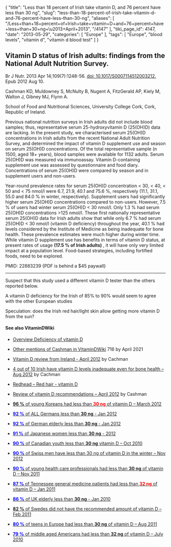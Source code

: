 {
    "title": "Less than 18 percent of Irish take vitamin D, and 76 percent have less than 30 ng",
    "slug": "less-than-18-percent-of-irish-take-vitamin-d-and-76-percent-have-less-than-30-ng",
    "aliases": [
        "/Less+than+18+percent+of+Irish+take+vitamin+D+and+76+percent+have+less+than+30+ng+\u2013+April+2013",
        "/4147"
    ],
    "tiki_page_id": 4147,
    "date": "2013-05-29",
    "categories": [
        "Europe"
    ],
    "tags": [
        "Europe",
        "blood levels",
        "vitamin d",
        "vitamin d blood test"
    ]
}


## Vitamin D status of Irish adults: findings from the National Adult Nutrition Survey.

Br J Nutr. 2013 Apr 14;109(7):1248-56. [doi: 10.1017/S0007114512003212.](https://doi.org/10.1017/S0007114512003212.) Epub 2012 Aug 10.

Cashman KD, Muldowney S, McNulty B, Nugent A, FitzGerald AP, Kiely M, Walton J, Gibney MJ, Flynn A.

School of Food and Nutritional Sciences, University College Cork, Cork, Republic of Ireland.

Previous national nutrition surveys in Irish adults did not include blood samples; thus, representative serum 25-hydroxyvitamin D (25(OH)D) data are lacking. In the present study, we characterised serum 25(OH)D concentrations in Irish adults from the recent National Adult Nutrition Survey, and determined the impact of vitamin D supplement use and season on serum 25(OH)D concentrations. Of the total representative sample (n 1500, aged 18+ years), blood samples were available for 1132 adults. Serum 25(OH)D was measured via immunoassay. Vitamin D-containing supplement use was assessed by questionnaire and food diary. Concentrations of serum 25(OH)D were compared by season and in supplement users and non-users. 

Year-round prevalence rates for serum 25(OH)D concentration < 30, < 40, < 50 and < 75 nmol/l were 6.7, 21.9, 40.1 and 75.6 %, respectively (11.1, 31.1, 55.0 and 84.0 % in winter, respectively). Supplement users had significantly higher serum 25(OH)D concentrations compared to non-users. However, 7.5 % of users had winter serum 25(OH)D < 30 nmol/l. Only 1.3 % had serum 25(OH)D concentrations >125 nmol/l. These first nationally representative serum 25(OH)D data for Irish adults show that while only 6.7 % had serum 25(OH)D < 30 nmol/l (vitamin D deficiency) throughout the year, 40.1 % had levels considered by the Institute of Medicine as being inadequate for bone health. These prevalence estimates were much higher during winter time. While vitamin D supplement use has benefits in terms of vitamin D status, at present rates of usage  **(17.5 % of Irish adults)** , it will have only very limited impact at a population level. Food-based strategies, including fortified foods, need to be explored.

PMID:     22883239 {PDF is behind a $45 paywall}

---

Suspect that this study used a different vitamin D tester than the others reported below.

A vitamin D deficiency for the Irish of 85% to 90% would seem to agree with the other European studies

Speculation: does the Irish red hair/light skin allow getting more vitamin D from the sun?

#### See also VitaminDWiki

* [Overview Deficiency of vitamin D](/tags/overview-deficiency-of-vitamin-d.html)

* [Other mentions of Cashman in VitaminDWiki](https://www.VitaminDWiki.com/Search+Results?hl=en&oe=UTF-8&ie=UTF-8&btnG=Google+Search&googles.x=0&googles.y=0&q=cashman&domains=VitaminDWiki.com&sitesearch=VitaminDWiki.com) 716 by April 2021

* [Vitamin D review from Ireland - April 2012](/tags/vitamin-d-review-from-ireland-april-2012.html) by Cachman

* [4 out of 10 Irish have vitamin D levels inadequate even for bone health – Aug 2012](/posts/4-out-of-10-irish-have-vitamin-d-levels-inadequate-even-for-bone-health) by Cachman

* [Redhead – Red hair - vitamin D](/tags/redhead-red-hair-vitamin-d.html)

* [Review of vitamin D recommendations – April 2012](/tags/review-of-vitamin-d-recommendations-april-2012.html) by Cashman

* [ **96 %**  of young Koreans had less than  **<span style="color:#F00;">30 ng</span>**  of vitamin D – March 2012 ](/tags/96-of-young-koreans-had-less-than-span-stylecolorf0030-ngspan-of-vitamin-d-march-2012.html)

* [ **<span style="color:#00F;">92 %</span>**   of ALL Germans less than  **30 ng**  - Jan 2012](/tags/span-stylecolor00f92-span-of-all-germans-less-than-30-ng-jan-2012.html)

* [ **<span style="color:#00F;">92 %</span>**   of German elderly less than  **30 ng**  - Jan 2012](/tags/span-stylecolor00f92-span-of-german-elderly-less-than-30-ng-jan-2012.html)

* [ **<span style="color:#00F;">91 %</span>**   of Japanese women less than  **30 ng**  -  2012](/tags/span-stylecolor00f91-span-of-japanese-women-less-than-30-ng-2012.html)

* [ **<span style="color:#00F;">90 %</span>**  of Canadian youth less than  **30 ng**  vitamin D – Oct 2010](/tags/span-stylecolor00f90-span-of-canadian-youth-less-than-30-ng-vitamin-d-oct-2010.html)

* [ **<span style="color:#00F;">90 %</span>**  of Swiss men have less than 30 ng of vitamin D in the winter – Nov 2012](/tags/span-stylecolor00f90-span-of-swiss-men-have-less-than-30-ng-of-vitamin-d-in-the-winter-nov-2012.html)

* [ **<span style="color:#00F;">90 % </span>** of young health care professionals had less than  **30 ng**  of vitamin D – Nov 2011](/tags/span-stylecolor00f90-span-of-young-health-care-professionals-had-less-than-30-ng-of-vitamin-d-nov-2011.html)

* [ **<span style="color:#00F;">87 % </span>** of Tennessee general medicine patients had less than  **<span style="color:#F00;">32 ng</span>**  of vitamin D – Jan 2011](/tags/span-stylecolor00f87-span-of-tennessee-general-medicine-patients-had-less-than-span-stylecolorf0032-ngspan-of-vitamin-d-jan-2011.html)

* [ **<span style="color:#00F;">86 %</span>**   of UK elderly less than  **30 ng**  - Jan 2010](/tags/span-stylecolor00f86-span-of-uk-elderly-less-than-30-ng-jan-2010.html)

* [ **82 %**   of Swedes did not have the recommended amount of vitamin D – Feb 2011](/tags/82-of-swedes-did-not-have-the-recommended-amount-of-vitamin-d-feb-2011.html)

* [ **<span style="color:#00F;">80 %</span>**   of teens in Europe had less than  **30 ng**  of vitamin D – Aug 2011](/tags/span-stylecolor00f80-span-of-teens-in-europe-had-less-than-30-ng-of-vitamin-d-aug-2011.html)

* [ **<span style="color:#00F;">79 %</span>**  of middle aged Americans had less than  **32 ng**  of vitamin D – July 2010](/tags/span-stylecolor00f79-span-of-middle-aged-americans-had-less-than-32-ng-of-vitamin-d-july-2010.html)